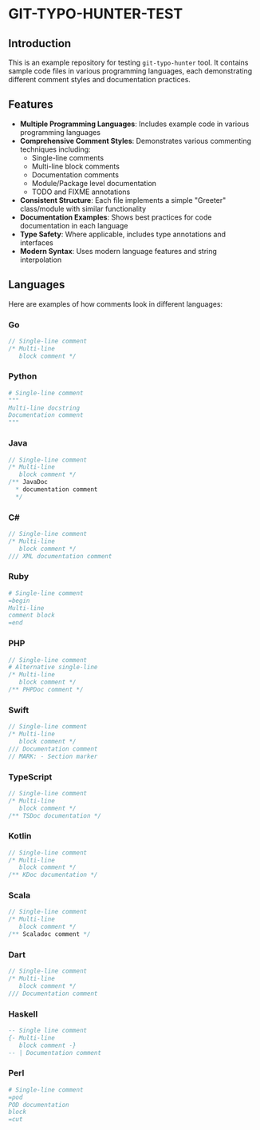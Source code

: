 # GIT-TYPO-HUNTER-TEST

## Introduction
This is an example repository for testing `git-typo-hunter` tool. It contains sample code files in various programming languages, each demonstrating different comment styles and documentation practices.

## Features
* **Multiple Programming Languages**: Includes example code in various programming languages
* **Comprehensive Comment Styles**: Demonstrates various commenting techniques including:
  - Single-line comments
  - Multi-line block comments
  - Documentation comments
  - Module/Package level documentation
  - TODO and FIXME annotations
* **Consistent Structure**: Each file implements a simple "Greeter" class/module with similar functionality
* **Documentation Examples**: Shows best practices for code documentation in each language
* **Type Safety**: Where applicable, includes type annotations and interfaces
* **Modern Syntax**: Uses modern language features and string interpolation

## Languages
Here are examples of how comments look in different languages:

### Go
```go
// Single-line comment
/* Multi-line
   block comment */
```

### Python
```python
# Single-line comment
"""
Multi-line docstring
Documentation comment
"""
```

### Java
```java
// Single-line comment
/* Multi-line
   block comment */
/** JavaDoc
  * documentation comment
  */
```

### C#
```csharp
// Single-line comment
/* Multi-line
   block comment */
/// XML documentation comment
```

### Ruby
```ruby
# Single-line comment
=begin
Multi-line
comment block
=end
```

### PHP
```php
// Single-line comment
# Alternative single-line
/* Multi-line
   block comment */
/** PHPDoc comment */
```

### Swift
```swift
// Single-line comment
/* Multi-line
   block comment */
/// Documentation comment
// MARK: - Section marker
```

### TypeScript
```typescript
// Single-line comment
/* Multi-line
   block comment */
/** TSDoc documentation */
```

### Kotlin
```kotlin
// Single-line comment
/* Multi-line
   block comment */
/** KDoc documentation */
```

### Scala
```scala
// Single-line comment
/* Multi-line
   block comment */
/** Scaladoc comment */
```

### Dart
```dart
// Single-line comment
/* Multi-line
   block comment */
/// Documentation comment
```

### Haskell
```haskell
-- Single line comment
{- Multi-line
   block comment -}
-- | Documentation comment
```

### Perl
```perl
# Single-line comment
=pod
POD documentation
block
=cut
```
